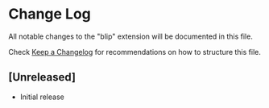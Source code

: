 # Change Log

All notable changes to the "blip" extension will be documented in this file.

Check [Keep a Changelog](http://keepachangelog.com/) for recommendations on how to structure this file.

## [Unreleased]

- Initial release
